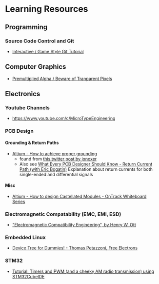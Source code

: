 # Learning Resources

## Programming

### Source Code Control and Git

- [Interactive / Game Style Git Tutorial](https://learngitbranching.js.org/)

## Computer Graphics

- [Premultiplied Alpha / Beware of Tranparent Pixels](http://www.adriancourreges.com/blog/2017/05/09/beware-of-transparent-pixels/)

## Electronics

### Youtube Channels

- https://www.youtube.com/c/MicroTypeEngineering
### PCB Design

#### Grounding & Return Paths

- [Altium - How to achieve proper grounding](https://www.youtube.com/watch?v=ySuUZEjARPY)
  - found from [this twitter post by jonoxer](https://twitter.com/jonoxer/status/1341899402642743298)
  - Also see [What Every PCB Designer Should Know - Return Current Path (with Eric Bogatin)](https://www.youtube.com/watch?v=icRzEZF3eZo) Explanation about return currents for both single-ended and differential signals

#### Misc

- [Altium - How to design Castellated Modules - OnTrack Whiteboard Series](https://www.youtube.com/watch?v=Ry69DIVTOsI)

### Electromagnetic Compatability (EMC, EMI, ESD)

- ["Electromagnetic Compatibility Engineering", by Henry W. Ott](https://www.wiley.com/en-au/Electromagnetic+Compatibility+Engineering-p-9781118210659)

### Embedded Linux

- [Device Tree for Dummies! - Thomas Petazzoni, Free Electrons](https://www.youtube.com/watch?v=m_NyYEBxfn8)

### STM32

- [Tutorial: Timers and PWM (and a cheeky AM radio transmission) using STM32CubeIDE](https://01001000.xyz/2020-10-24-Tutorial-STM32CubeIDE-Timers-PWM-AM-Radio/)
